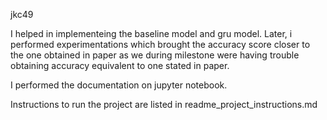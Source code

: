 jkc49

I helped in implementeing the baseline model and gru model. Later, i performed experimentations which brought the accuracy score closer to the one obtained in paper as we during milestone were having trouble obtaining accuracy equivalent to one stated in paper.

I performed the documentation on jupyter notebook.

Instructions to run the project are listed in readme_project_instructions.md